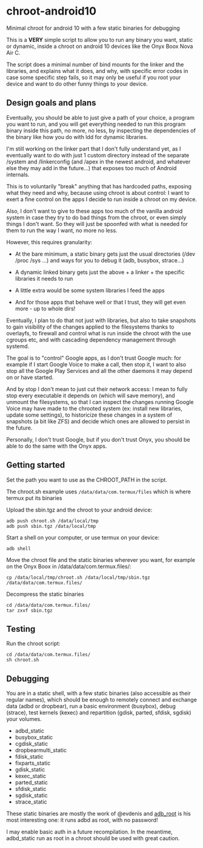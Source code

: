 # chroot-android10

Minimal chroot for android 10 with a few static binaries for debugging

This is a **VERY** simple script to allow you to run any binary you want, static or dynamic, inside a chroot on android 10 devices like the Onyx Boox Nova Air C.

The script does a minimal number of bind mounts for the linker and the libraries, and explains what it does, and why, with specific error codes in case some specific step fails, so it may only be useful if you root your device and want to do other funny things to your device.

## Design goals and plans

Eventually, you should be able to just give a path of your choice, a program you want to run, and you will get everything needed to run this program binary inside this path, no more, no less, by inspecting the dependencies of the binary like how you do with ldd for dynamic libraries.

I'm still working on the linker part that I don't fully understand yet, as I eventually want to do with just 1 custom directory instead of the separate /system and /linkerconfig (and /apex in the newest android, and whatever else they may add in the future...) that exposes too much of Android internals.

This is to voluntarily "break" anything that has hardcoded paths, exposing what they need and why, because using chroot is about control: I want to exert a fine control on the apps I decide to run inside a chroot on my device.

Also, I don't want to give to these apps too much of the vanilla android system in case they try to do bad things from the chroot, or even simply things I don't want. So they will just be spoonfed with what is needed for them to run the way I want, no more no less.

However, this requires granularity:

- At the bare minimum, a static binary gets just the usual directories (/dev /proc /sys ...) and ways for you to debug it (adb, busybox, strace...)

- A dynamic linked binary gets just the above + a linker + the specific libraries it needs to run

- A little extra would be some system libraries I feed the apps

- And for those apps that behave well or that I trust, they will get even more - up to whole dirs!

Eventually, I plan to do that not just with libraries, but also to take snapshots to gain visibility of the changes applied to the filesystems thanks to overlayfs, to firewall and control what is run inside the chroot with the use cgroups etc, and with cascading dependency management through systemd.

The goal is to "control" Google apps, as I don't trust Google much: for example if I start Google Voice to make a call, then stop it, I want to also stop all the Google Play Services and all the other daemons it may depend on or have started.

And by stop I don't mean to just cut their network access: I mean to fully stop every executable it depends on (which will save memory), and unmount the filesystems, so that I can inspect the changes running Google Voice may have made to the chrooted system (ex: install new libraries, update some settings), to historicize these changes in a system of snapshots (a bit like ZFS) and decide which ones are allowed to persist in the future.

Personally, I don't trust Google, but if you don't trust Onyx, you should be able to do the same with the Onyx apps. 

## Getting started

Set the path you want to use as the CHROOT_PATH in the script.

The chroot.sh example uses `/data/data/com.termux/files` which is where termux put its binaries

Upload the sbin.tgz and the chroot to your android device:

```
adb push chroot.sh /data/local/tmp
adb push sbin.tgz /data/local/tmp
```

Start a shell on your computer, or use termux on your device:

```
adb shell
```

Move the chroot file and the static binaries wherever you want, for example on the Onyx Boox in /data/data/com.termux.files/:

```
cp /data/local/tmp/chroot.sh /data/local/tmp/sbin.tgz /data/data/com.termux.files/
```

Decompress the static binaries

```
cd /data/data/com.termux.files/
tar zxvf sbin.tgz
```

## Testing

Run the chroot script:

```
cd /data/data/com.termux.files/
sh chroot.sh
```

## Debugging

You are in a static shell, with a few static binaries (also accessible as their regular names), which should be enough to remotely connect and exchange data (adbd or dropbear), run a basic environment (busybox), debug (strace), test kernels (kexec) and repartition (gdisk, parted, sfdisk, sgdisk) your volumes.

- adbd_static
- busybox_static
- cgdisk_static
- dropbearmulti_static
- fdisk_static
- fixparts_static
- gdisk_static
- kexec_static
- parted_static
- sfdisk_static
- sgdisk_static
- strace_static

These static binaries are mostly the work of @evdenis and [adb_root](https://github.com/evdenis/adb_root/) is his most interesting one: it runs adbd as root, with no password!

I may enable basic auth in a future recompilation. In the meantime, adbd_static run as root in a chroot should be used with great caution.
